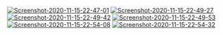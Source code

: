 <a href="https://ibb.co/mGDxtNJ"><img src="https://i.ibb.co/80Kh2YM/Screenshot-2020-11-15-22-47-01.png" alt="Screenshot-2020-11-15-22-47-01" border="0"></a>
<a href="https://ibb.co/TcnTXXg"><img src="https://i.ibb.co/Q9qcBBK/Screenshot-2020-11-15-22-49-27.png" alt="Screenshot-2020-11-15-22-49-27" border="0"></a>
<a href="https://ibb.co/82v6h2T"><img src="https://i.ibb.co/rM84WMT/Screenshot-2020-11-15-22-49-42.png" alt="Screenshot-2020-11-15-22-49-42" border="0"></a>
<a href="https://ibb.co/LtBvZt9"><img src="https://i.ibb.co/vPfDjPL/Screenshot-2020-11-15-22-49-53.png" alt="Screenshot-2020-11-15-22-49-53" border="0"></a>
<a href="https://ibb.co/g3m33yg"><img src="https://i.ibb.co/L8Y88Sp/Screenshot-2020-11-15-22-54-08.png" alt="Screenshot-2020-11-15-22-54-08" border="0"></a>
<a href="https://ibb.co/GV0cBHC"><img src="https://i.ibb.co/qRdkXJm/Screenshot-2020-11-15-22-54-32.png" alt="Screenshot-2020-11-15-22-54-32" border="0"></a>
